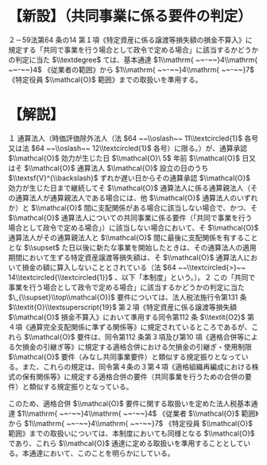 # 【新設】（共同事業に係る要件の判定）

２－59法第64 条の14 第１項《特定資産に係る譲渡等損失額の損金不算入》に規定する「共同で事業を行う場合として政令で定める場合」に該当するかどうかの判定に当た $\\textdegree$ ては、基本通達 $1\\mathrm{ ~~-~~}4\\mathrm{ ~~-~~}4$ 《従業者の範囲》から $1\\mathrm{ ~~-~~}4\\mathrm{ ~~-~~}7$ 《特定役員 $\\mathcal{O}$ 範囲》までの取扱いを準用する。

# 【解説】

１ 通算法人（時価評価除外法人（法 $64 ~~\\oslash~~ 11\\textcircled{1}$ 各号又は法 $64 ~~\\oslash~~ 12\\textcircled{1}$ 各号）に限る。）が、通算承認 $\\mathcal{O}$ 効力が生じた日 $\\mathcal{O}\ 5$ 年前 $\\mathcal{O}$ 日又はそ $\\mathcal{O}$ 通算法人 $\\mathcal{O}$ 設立の日のうち $\\textsf{V}^{\\backslash}$ ずれか遅い日からその通算承認 $\\mathcal{O}$ 効力が生じた日まで継続してそ $\\mathcal{O}$ 通算法人に係る通算親法人（その通算法人が通算親法人である場合には、他 $\\mathcal{O}$ 通算法人のいずれか）と $\\mathcal{O}$ 間に支配関係がある場合に該当しない場合で、かつ、そ $\\mathcal{O}$ 通算法人についての共同事業に係る要件（「共同で事業を行う場合として政令で定める場合」）に該当しない場合において、そ $\\mathcal{O}$ 通算法人がその通算親法人と $\\mathcal{O}$ 間に最後に支配関係を有することとな $\\supset$ た日以後に新たな事業を開始したときは、その通算法人の適用期間において生ずる特定資産譲渡等損失額は、そ $\\mathcal{O}$ 通算法人において損金の額に算入しないこととされている（法 $64 ~~\\textcircled{>}~~ 14\\textcircled{\\textcircled{1}}$ 、以下「本制度」という。）。２ この「共同で事業を行う場合として政令で定める場合」に該当するかどうかの判定に当た $\_{\\supset}\\top\\mathcal{O})$ 要件については、法人税法施行令第131 条 $\\textit{O}\\textsuperscript{19}$ 第２項《特定資産に係る譲渡等損失額 $\\mathcal{O}$ 損金不算入》において準用する同令第112 条 $\\textit{O2}$ 第４項《通算完全支配関係に準ずる関係等》に規定されているところであるが、これら $\\mathcal{O}$ 要件は、同令第112 条第３項及び第10 項《適格合併等による欠損金の引継ぎ等》に規定する適格合併における欠損金の引継ぎ・使用制限 $\\mathcal{O}$ 要件（みなし共同事業要件）と類似する規定振りとなっている。また、これらの規定は、同令第４条の３第４項《適格組織再編成における株式の保有関係等》に規定する適格合併の要件（共同事業を行うための合併の要件）と類似する規定振りとなっている。

このため、適格合併 $\\mathcal{O}$ 要件に関する取扱いを定めた法人税基本通達 $1\\mathrm{ ~~-~~}4\\mathrm{ ~~-~~}4$ 《従業者 $\\mathcal{O}$ 範囲》から $1\\mathrm{ ~~-~~}4\\mathrm{ ~~-~~}7$ 《特定役員 $\\mathcal{O}$ 範囲》までの取扱いについては、本制度においても同様となる $\\mathcal{O}$ であり、これら $\\mathcal{O}$ 通達に定める取扱いを準用することとしている。本通達において、このことを明らかにしている。